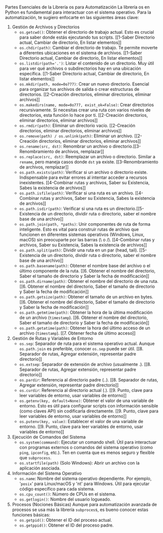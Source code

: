 Partes Esenciales de la Librería os para Automatización
La librería os en Python es fundamental para interactuar con el sistema operativo. Para la automatización, te sugiero enfocarte en las siguientes áreas clave:

1. Gestión de Archivos y Directorios
    - `os.getcwd()`: Obtener el directorio de trabajo actual. Esto es crucial para saber donde estás ejecutando tus scripts. [[1-Saber Directorio actual, Cambiar de directorio,  En listar elementos]]
    - `os.chdir(path)`: Cambiar el directorio de trabajo. Te permite moverte a diferentes ubicaciones en el sistema de archivos. [[1-Saber Directorio actual, Cambiar de directorio,  En listar elementos]]
    - `os.listdir(path='.')`: Listar el contenido de un directorio. Muy útil para ver qué archivos o subdirectorios hay en una ubicación específica. [[1-Saber Directorio actual, Cambiar de directorio,  En listar elementos]]
    - `os.mkdir(path, mode=0o777)`: Crear un nuevo directorio. Esencial para organizar tus archivos de salida o crear estructuras de directorios. [[2-Creación directorios, eliminar directorios,  eliminar archivos]]
    - `os.makedirs(name, mode=0o777, exist_ok=False)`: Crear directorios recursivamente. Si necesitas crear una ruta con varios niveles de directorios, esta función lo hace por ti. [[2-Creación directorios, eliminar directorios,  eliminar archivos]]
    - `os.rmdir(path)`: Eliminar un directorio vacío. [[2-Creación directorios, eliminar directorios,  eliminar archivos]]
    - `os.remove(path) / os.unlink(path)`: Eliminar un archivo.  [[2-Creación directorios, eliminar directorios,  eliminar archivos]]
    - `os.rename(src, dst)`: Renombrar un archivo o directorio.[[3-Renombramiento de archivos, remplazar]] 
    - `os.replace(src, dst)`: Reemplazar un archivo o directorio. Similar a `rename`, pero maneja casos donde `dst` ya existe. [[3-Renombramiento de archivos, remplazar]]
    - `os.path.exists(path)`: Verificar si un archivo o directorio existe. Indispensable para evitar errores al intentar acceder a recursos inexistentes. [[4-Combinar rutas y archivos, Saber su Existencia, Sabes la existencia de archivos]]
    - `os.path.isfile(path)`: Verificar si una ruta es un archivo. [[4-Combinar rutas y archivos, Saber su Existencia, Sabes la existencia de archivos]]
    - `os.path.isdir(path)`: Verificar si una ruta es un directorio.[[5-Existencia de un directorio, dividir ruta o directorio, saber el nombre base de una archivo]]
    - `os.path.join(path, *paths)`: Unir componentes de ruta de forma inteligente. Esto es vital para construir rutas de archivo que funcionen en diferentes sistemas operativos (Windows, Linux, macOS) sin preocuparte por las barras (\ o /). [[4-Combinar rutas y archivos, Saber su Existencia, Sabes la existencia de archivos]]
    - `os.path.split(path)`: Dividir una ruta en un par (head, tail). [[5-Existencia de un directorio, dividir ruta o directorio, saber el nombre base de una archivo]]
    - `os.path.basename(path)`: Obtener el nombre base del archivo o el último componente de la ruta. [[6. Obtener el nombre del directorio, Saber el tamaño de directorio y Saber la fecha de modificación]]
    - `os.path.dirname(path)`: Obtener el nombre del directorio de una ruta. [[6. Obtener el nombre del directorio, Saber el tamaño de directorio y Saber la fecha de modificación]]
    - `os.path.getsize(path)`: Obtener el tamaño de un archivo en bytes. [[6. Obtener el nombre del directorio, Saber el tamaño de directorio y Saber la fecha de modificación]]
    - `os.path.getmtime(path)`: Obtener la hora de la última modificación de un archivo (`timestamp`). [[6. Obtener el nombre del directorio, Saber el tamaño de directorio y Saber la fecha de modificación]]
    - `os.path.getatime(path)`: Obtener la hora del último acceso de un archivo (`timestamp`). [[7. Obtener fecha de último acceso]]
2. Gestión de Rutas y Variables de Entorno
    - `os.sep`: Separador de ruta para el sistema operativo actual. Aunque `os.path.join` es preferible, conocer `os.sep` puede ser útil. [[8. Separador de rutas, Agregar extensión, representar padre directorio]]
    - `os.extsep`: Separador de extensión de archivo (usualmente .). [[8. Separador de rutas, Agregar extensión, representar padre directorio]]
    - `os.pardir`: Referencia al directorio padre (..). [[8. Separador de rutas, Agregar extensión, representar padre directorio]]
    - `os.curdir`: Referencia al directorio actual (.). [[9. Punto, clave para leer variables de entorno, usar variables de entorno]]
    - `os.getenv(key, default=None)`: Obtener el valor de una variable de entorno. Esto es útil para configurar scripts con información sensible (como claves API) sin codificarla directamente. [[9. Punto, clave para leer variables de entorno, usar variables de entorno]]
    - `os.putenv(key, value)`: Establecer el valor de una variable de entorno. [[9. Punto, clave para leer variables de entorno, usar variables de entorno]]
3. Ejecución de Comandos del Sistema
    - `os.system(command)`: Ejecutar un comando shell. Útil para interactuar con programas externos o comandos del sistema operativo (como `ping`, `ipconfig`, etc.). Ten en cuenta que es menos seguro y flexible que `subprocess`.
    - `os.startfile(path)` (Solo Windows): Abrir un archivo con la aplicación asociada.
4. Información del Sistema Operativo
    - `os.name`: Nombre del sistema operativo dependiente. Por ejemplo, '`posix`' para Linux/macOS y 'nt' para Windows. Útil para ejecutar código específico para cada sistema.
    - `os.cpu_count()`: Número de CPUs en el sistema.
    - `os.getlogin()`: Nombre del usuario logueado.
5. Procesos (Nociones Básicas)
Aunque para automatización avanzada de procesos se usa más la librería `subproces`s, es bueno conocer estas funciones básicas:
    - `os.getpid()`: Obtener el ID del proceso actual.
    - `os.getppid()`: Obtener el ID del proceso padre.